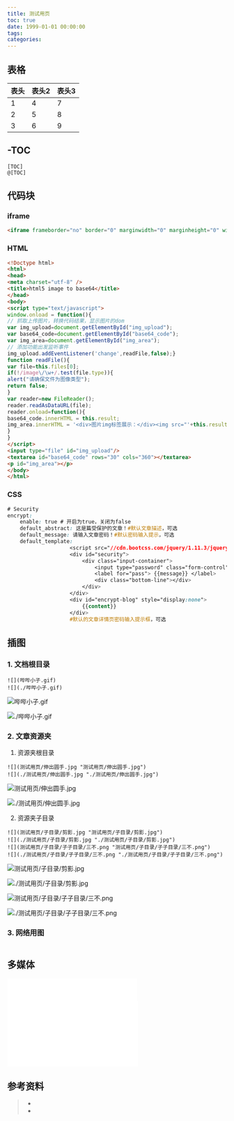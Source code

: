 ```yaml
---
title: 测试用页
toc: true
date: 1999-01-01 00:00:00
tags:
categories:
---
```



## 表格

| 表头 | 表头2 | 表头3 |
| ---- | ----- | ----- |
| 1    | 4     | 7     |
| 2    | 5     | 8     |
| 3    | 6     | 9     |

## -TOC

```
[TOC]
@[TOC]
```

## 代码块

### iframe

```html
<iframe frameborder="no" border="0" marginwidth="0" marginheight="0" width=298 height=52 src="//music.163.com/outchain/player?type=2&id=1859310&auto=0&height=32"></iframe>
```

### HTML

```html
<!Doctype html>
<html>
<head>
<meta charset="utf-8" />
<title>html5 image to base64</title>
</head>
<body>
<script type="text/javascript">
window.onload = function(){ 
// 抓取上传图片，转换代码结果，显示图片的dom
var img_upload=document.getElementById("img_upload");
var base64_code=document.getElementById("base64_code");
var img_area=document.getElementById("img_area");
// 添加功能出发监听事件
img_upload.addEventListener('change',readFile,false);}
function readFile(){
var file=this.files[0];
if(!/image\/\w+/.test(file.type)){ 
alert("请确保文件为图像类型"); 
return false; 
}
var reader=new FileReader();
reader.readAsDataURL(file);
reader.onload=function(){
base64_code.innerHTML = this.result; 
img_area.innerHTML = '<div>图片img标签展示：</div><img src="'+this.result+'" alt=""/>'; 
}
}
</script>
<input type="file" id="img_upload"/>
<textarea id="base64_code" rows="30" cols="360"></textarea>
<p id="img_area"></p>
</body>
</html>
```

### CSS

```css
# Security
encrypt:
    enable: true # 开启为true，关闭为false
    default_abstract: 这是篇受保护的文章！#默认文章描述，可选
    default_message: 请输入文章密码！#默认密码输入提示，可选
    default_template: 
                    <script src="//cdn.bootcss.com/jquery/1.11.3/jquery.min.js"></script>
                    <div id="security">
                        <div class="input-container">
                            <input type="password" class="form-control" id="pass" placeholder=" {{message}} " />
                            <label for="pass"> {{message}} </label>
                            <div class="bottom-line"></div>
                        </div>
                    </div>
                    <div id="encrypt-blog" style="display:none">
                        {{content}}
                    </div>
                    #默认的文章详情页密码输入提示框，可选
```



## 插图

### 1. 文档根目录

   ```
   ![](哔哔小子.gif)
   ![](./哔哔小子.gif)
   ```

   ![](哔哔小子.gif "哔哔小子.gif")

   ![](./哔哔小子.gif "./哔哔小子.gif")

### 2. 文章资源夹

   1. 资源夹根目录

   ```
   ![](测试用页/伸出圆手.jpg "测试用页/伸出圆手.jpg")
   ![](./测试用页/伸出圆手.jpg "./测试用页/伸出圆手.jpg")
   ```

   ![](测试用页/伸出圆手.jpg "测试用页/伸出圆手.jpg")

   ![](./测试用页/伸出圆手.jpg "./测试用页/伸出圆手.jpg")

   2. 资源夹子目录

   ```
   ![](测试用页/子目录/剪影.jpg "测试用页/子目录/剪影.jpg")
   ![](./测试用页/子目录/剪影.jpg "./测试用页/子目录/剪影.jpg")
   ![](测试用页/子目录/子子目录/三不.png "测试用页/子目录/子子目录/三不.png")
   ![](./测试用页/子目录/子子目录/三不.png "./测试用页/子目录/子子目录/三不.png")
   ```

   ![](测试用页/子目录/剪影.jpg "测试用页/子目录/剪影.jpg")

   ![](./测试用页/子目录/剪影.jpg "./测试用页/子目录/剪影.jpg")

   ![](测试用页/子目录/子子目录/三不.png "测试用页/子目录/子子目录/三不.png")

   ![](./测试用页/子目录/子子目录/三不.png "./测试用页/子目录/子子目录/三不.png")

### 3. 网络用图

```

```



## 多媒体

<iframe frameborder="no" border="0" marginwidth="0" marginheight="0" width=298 height=52 src="//music.163.com/outchain/player?type=2&id=1859310&auto=0&height=32"></iframe>


<iframe src="//player.bilibili.com/player.html?aid=65038655&cid=112883511&page=1" scrolling="no" border="0" frameborder="no" framespacing="0" allowfullscreen="true"> </iframe>



## 参考资料

> - []()
> - []()
